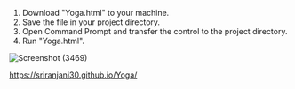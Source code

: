 1. Download "Yoga.html" to your machine.
2. Save the file in your project directory.
3. Open Command Prompt and transfer the control to the project directory.
4. Run "Yoga.html".

![Screenshot (3469)](https://github.com/user-attachments/assets/d4c09f27-5d02-4149-b25e-33338301e1dc)

https://sriranjani30.github.io/Yoga/

